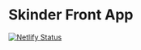 # Skinder Front App

[![Netlify Status](https://api.netlify.com/api/v1/badges/7a2eb0e5-6263-41b8-933d-c09b176bccc4/deploy-status)](https://app.netlify.com/sites/skinder/deploys)
